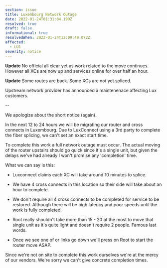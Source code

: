 ```yaml
---
section: issue
title: Luxembourg Network Outage
date: 2022-01-24T01:31:04.199Z
resolved: true
draft: false
informational: true
resolvedWhen: 2022-01-24T12:09:49.072Z
affected:
  - LU1
severity: notice
---
```

**Update** No official all clear yet as work related to the move continues. However all XCs are now up and services online for over half an hour.

**Update** Some routes are back. Some XCs are not yet spliced.

Upstream network provider has announced a maintenenace affecting Lux customers.

--

We apologize about the short notice (again).

 

In the next 12 to 24 hours we will be migrating our router and cross connects in Luxembourg. Due to LuxConnect using a 3rd party to complete the fiber splicing, we can't set an exact start time.

 

To complete this work a full network outage must occur. The actual moving of the router upstairs should go quick since it's a single unit, but given the delays we've had already I won't promise any 'completion' time.

 

What we can say is this:

 

- Luxconnect claims each XC will take around 10 minutes to splice.

- We have 4 cross connects in this location so their side will take about an hour to complete.

- We don't require all 4 cross connects to be completed for service to be restored. Although there will be high latency and poor speeds until the work is fully completed.

- Root really shouldn't take more than 15 - 20 at the most to move that single unit as it's quite light and doesn't require 2 people. Famous last words.

- Once we see one of or links go down we'll press on Root to start the router move ASAP.

 

Since we're not on site to complete this work ourselves we're at the mercy of our vendors. We're sorry we can't give concrete completion times.
